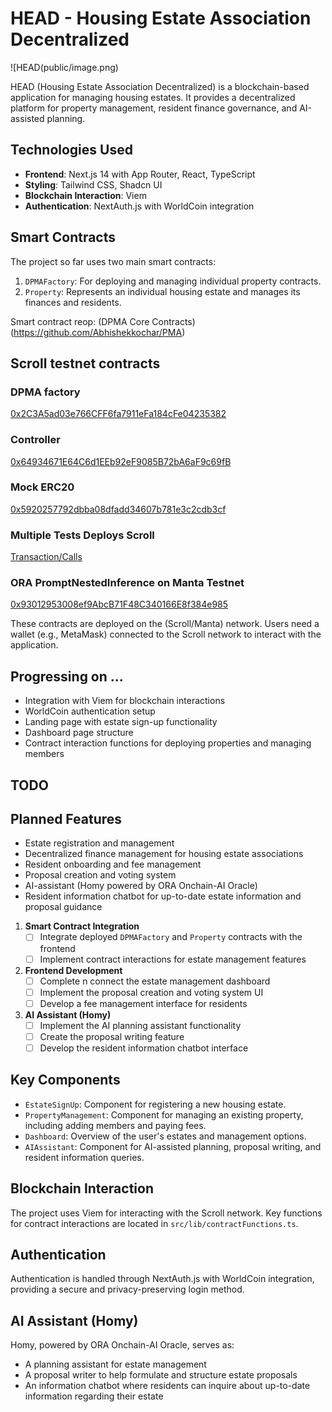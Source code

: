 # HEAD - Housing Estate Association Decentralized

![HEAD(public/image.png)


HEAD (Housing Estate Association Decentralized) is a blockchain-based application for managing housing estates. It provides a decentralized platform for property management, resident finance governance, and AI-assisted planning.

## Technologies Used

- **Frontend**: Next.js 14 with App Router, React, TypeScript
- **Styling**: Tailwind CSS, Shadcn UI
- **Blockchain Interaction**: Viem
- **Authentication**: NextAuth.js with WorldCoin integration

## Smart Contracts


The project so far uses two main smart contracts:

1. `DPMAFactory`: For deploying and managing individual property contracts.
2. `Property`: Represents an individual housing estate and manages its finances and residents.

Smart contract reop: (DPMA Core Contracts)(https://github.com/Abhishekkochar/PMA)

## Scroll testnet contracts

### DPMA factory
[0x2C3A5ad03e766CFF6fa7911eFa184cFe04235382](https://sepolia.scrollscan.com/address/0x2C3A5ad03e766CFF6fa7911eFa184cFe04235382)

### Controller
[0x64934671E64C6d1EEb92eF9085B72bA6aF9c69fB](https://sepolia.scrollscan.com/address/0x64934671E64C6d1EEb92eF9085B72bA6aF9c69fB)

### Mock ERC20
[0x5920257792dbba08dfadd34607b781e3c2cdb3cf](https://sepolia.scrollscan.com/address/0x5920257792dbba08dfadd34607b781e3c2cdb3cf)

### Multiple Tests Deploys Scroll
[Transaction/Calls](https://sepolia.scrollscan.com/address/0x87f603924309889B39687AC0A1669b1E5a506E74)

### ORA PromptNestedInference on Manta Testnet 
[0x93012953008ef9AbcB71F48C340166E8f384e985](https://pacific-explorer.sepolia-testnet.manta.network/address/0x93012953008ef9AbcB71F48C340166E8f384e985?tab=contract)



These contracts are deployed on the (Scroll/Manta) network. Users need a wallet (e.g., MetaMask) connected to the Scroll network to interact with the application.

## Progressing on ...

- Integration with Viem for blockchain interactions
- WorldCoin authentication setup
- Landing page with estate sign-up functionality
- Dashboard page structure
- Contract interaction functions for deploying properties and managing members

## TODO

## Planned Features

- Estate registration and management
- Decentralized finance management for housing estate associations
- Resident onboarding and fee management
- Proposal creation and voting system
- AI-assistant (Homy powered by ORA Onchain-AI Oracle)
- Resident information chatbot for up-to-date estate information and proposal guidance

1. **Smart Contract Integration**
   - [ ] Integrate deployed `DPMAFactory` and `Property` contracts with the frontend
   - [ ] Implement contract interactions for estate management features

2. **Frontend Development**
   - [ ] Complete n connect the estate management dashboard
   - [ ] Implement the proposal creation and voting system UI
   - [ ] Develop a fee management interface for residents

3. **AI Assistant (Homy)**
   - [ ] Implement the AI planning assistant functionality
   - [ ] Create the proposal writing feature
   - [ ] Develop the resident information chatbot interface

## Key Components

- `EstateSignUp`: Component for registering a new housing estate.
- `PropertyManagement`: Component for managing an existing property, including adding members and paying fees.
- `Dashboard`: Overview of the user's estates and management options.
- `AIAssistant`: Component for AI-assisted planning, proposal writing, and resident information queries.

## Blockchain Interaction

The project uses Viem for interacting with the Scroll network. Key functions for contract interactions are located in `src/lib/contractFunctions.ts`.

## Authentication

Authentication is handled through NextAuth.js with WorldCoin integration, providing a secure and privacy-preserving login method.

## AI Assistant (Homy)

Homy, powered by ORA Onchain-AI Oracle, serves as:
- A planning assistant for estate management
- A proposal writer to help formulate and structure estate proposals
- An information chatbot where residents can inquire about up-to-date information regarding their estate

